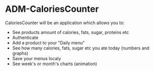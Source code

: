 # ADM-CaloriesCounter

CaloriesCounter will be an application which allows you to:
- See products amount of calories, fats, sugar, proteins etc
- Authenticate 
- Add a product to your "Daily menu"
- See how many calories, fats, sugar etc you ate today (numbers and graphs)
- Save your menus localy
- See week's or month's charts (animation)
